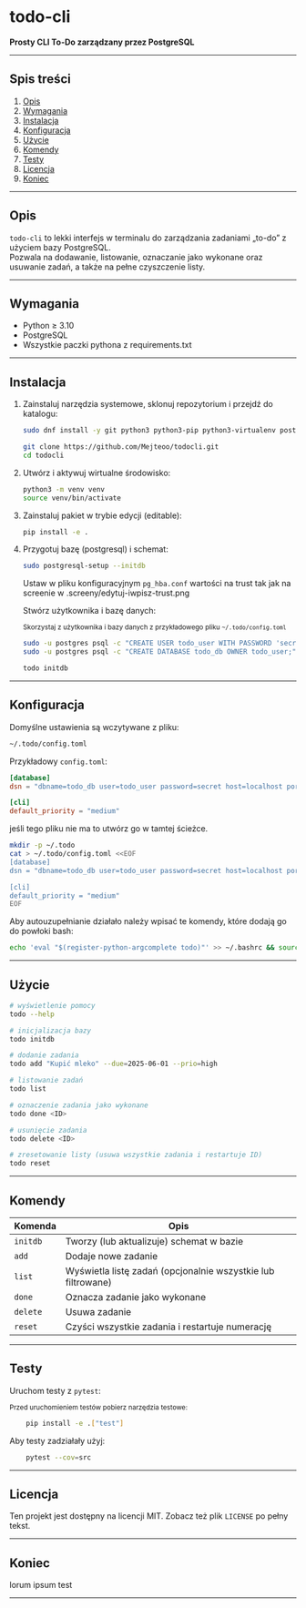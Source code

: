 
# todo-cli

**Prosty CLI To-Do zarządzany przez PostgreSQL**

---

## Spis treści

1. [Opis](#opis)  
2. [Wymagania](#wymagania)  
3. [Instalacja](#instalacja)  
4. [Konfiguracja](#konfiguracja)  
5. [Użycie](#użycie)  
6. [Komendy](#komendy)
7. [Testy](#testy)
8. [Licencja](#licencja)
9. [Koniec](#Koniec)

---

## Opis

`todo-cli` to lekki interfejs w terminalu do zarządzania zadaniami „to-do” z użyciem bazy PostgreSQL.  
Pozwala na dodawanie, listowanie, oznaczanie jako wykonane oraz usuwanie zadań, a także na pełne czyszczenie listy.

---

## Wymagania

- Python ≥ 3.10  
- PostgreSQL  
- Wszystkie paczki pythona z requirements.txt  

---

## Instalacja

1. Zainstaluj narzędzia systemowe, sklonuj repozytorium i przejdź do katalogu:

    ```bash
    sudo dnf install -y git python3 python3-pip python3-virtualenv postgresql postgresql-server postgresql-contrib
    ```
    ```bash
    git clone https://github.com/Mejteoo/todocli.git
    cd todocli
    ```

2. Utwórz i aktywuj wirtualne środowisko:

    ```bash
    python3 -m venv venv
    source venv/bin/activate
    ```

3. Zainstaluj pakiet w trybie edycji (editable):

    ```bash
    pip install -e .
    ```

4. Przygotuj bazę (postgresql) i schemat:

    ```bash
    sudo postgresql-setup --initdb
    ```
    Ustaw w pliku konfiguracyjnym `pg_hba.conf` wartości na trust tak jak na screenie w .screeny/edytuj-iwpisz-trust.png

   Stwórz użytkownika i bazę danych:
   
   <sup>Skorzystaj z użytkownika i bazy danych z przykładowego pliku `~/.todo/config.toml` </sup>
    ```bash
    sudo -u postgres psql -c "CREATE USER todo_user WITH PASSWORD 'secret';"
    sudo -u postgres psql -c "CREATE DATABASE todo_db OWNER todo_user;"

    todo initdb
    ```

---

## Konfiguracja

Domyślne ustawienia są wczytywane z pliku:

```bash
~/.todo/config.toml
```

Przykładowy `config.toml`:

```toml
[database]
dsn = "dbname=todo_db user=todo_user password=secret host=localhost port=5432"

[cli]
default_priority = "medium"
```
jeśli tego pliku nie ma to utwórz go w tamtej ścieżce.
```bash
mkdir -p ~/.todo
cat > ~/.todo/config.toml <<EOF
[database]
dsn = "dbname=todo_db user=todo_user password=secret host=localhost port=5432"

[cli]
default_priority = "medium"
EOF
```
Aby autouzupełnianie działało należy wpisać te komendy, które dodają go do powłoki bash:
```bash
echo 'eval "$(register-python-argcomplete todo)"' >> ~/.bashrc && source ~/.bashrc
```

---

## Użycie

```bash
# wyświetlenie pomocy
todo --help

# inicjalizacja bazy
todo initdb

# dodanie zadania
todo add "Kupić mleko" --due=2025-06-01 --prio=high

# listowanie zadań
todo list

# oznaczenie zadania jako wykonane
todo done <ID>

# usunięcie zadania
todo delete <ID>

# zresetowanie listy (usuwa wszystkie zadania i restartuje ID)
todo reset
```

---

## Komendy

| Komenda  | Opis                                                         |
| -------- | ------------------------------------------------------------ |
| `initdb` | Tworzy (lub aktualizuje) schemat w bazie                     |
| `add`    | Dodaje nowe zadanie                                          |
| `list`   | Wyświetla listę zadań (opcjonalnie wszystkie lub filtrowane) |
| `done`   | Oznacza zadanie jako wykonane                                |
| `delete` | Usuwa zadanie                                                |
| `reset`  | Czyści wszystkie zadania i restartuje numerację              |

---

## Testy

Uruchom testy z `pytest`:

<sub>
Przed uruchomieniem testów pobierz narzędzia testowe:
</sub>
    
```bash
    pip install -e .["test"]
```

Aby testy zadziałały użyj:
```bash
    pytest --cov=src

```
---

## Licencja

Ten projekt jest dostępny na licencji MIT. Zobacz też plik `LICENSE` po pełny tekst.

---
## Koniec
lorum ipsum
test



---


